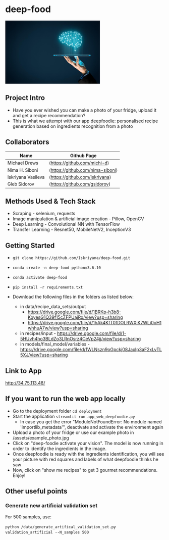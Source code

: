 # deep-food

<img src="https://github.com/Iskriyana/deep-food/blob/master/assets/deep_food.jpg" width=300/>

## Project Intro
* Have you ever wished you can make a photo of your fridge, upload it and get a recipe recommendation?
* This is what we attempt with our app deepfoodie: personalised recipe generation based on ingredients recognition from a photo

## Collaborators
|Name               |  Github Page                    |  
|-------------------|---------------------------------|
|Michael Drews      | (https://github.com/michi-d)    |
|Nima H. Siboni     | (https://github.com/nima-siboni)|
|Iskriyana Vasileva | (https://github.com/Iskriyana)  |
|Gleb Sidorov       | (https://github.com/gsidorov)   |

## Methods Used & Tech Stack 
* Scraping - selenium, requests
* Image manipulation & artificial image creation - Pillow, OpenCV
* Deep Learning - Convolutional NN with TensorFlow
* Transfer Learning - Resnet50, MobileNetV2, InceptionV3 

## Getting Started
* `git clone https://github.com/Iskriyana/deep-food.git`

* `conda create -n deep-food python=3.6.10`

* `conda activate deep-food`

* `pip install -r requirements.txt`

* Download the following files in the folders as listed below:
    * in data/recipe_data_sets/output
        * https://drive.google.com/file/d/1BRKp-h3b8-KoyesG1Q39f15cZFPUajRx/view?usp=sharing
        * https://drive.google.com/file/d/1hAk4KfT0fDOLRWXiK7WLi0oH1whhuA7w/view?usp=sharing
    * in recipes/input - https://drive.google.com/file/d/1-5HUvh4ho3BLdZo3LRnOsrz4CeVp24jj/view?usp=sharing 
    * in models/final_model/variables - https://drive.google.com/file/d/1WLNszn9oGpckj08JaxIp3aF2xLvTL5XJ/view?usp=sharing

## Link to App 
http://34.75.113.48/

## If you want to run the web app locally
* Go to the deployment folder `cd deployment`
* Start the application `streamlit run app_web_deepfoodie.py`
  * In case you get the error "ModuleNotFoundError: No module named 'importlib_metadata'", deactivate and activate the environment again
* Upload a photo of your fridge or use our example photo in /assets/example_photo.jpg
* Click on "deep-foodie activate your vision". The model is now running in order to identify the ingredients in the image.
* Once deepfoodie is ready with the ingredients identification, you will see your picture with red squares and labels of what deepfoodie thinks he saw
* Now, click on "show me recipes" to get 3 gourmet recommendations. Enjoy!


## Other useful points

### Generate new artificial validation set
For 500 samples, use:

`python /data/generate_artifical_validation_set.py validation_artificial --N_samples 500`

